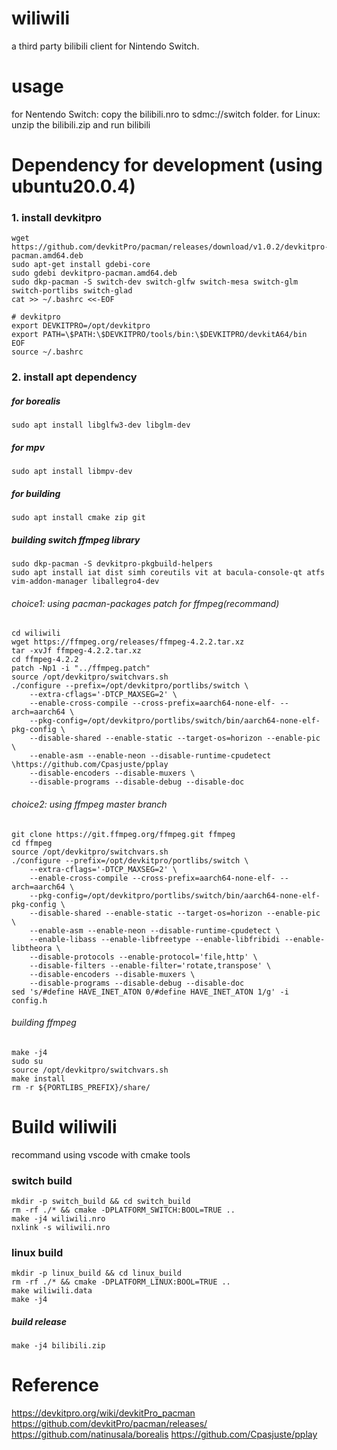 # wiliwili

a third party bilibili client for Nintendo Switch.

# usage

for Nentendo Switch: copy the bilibili.nro to sdmc://switch folder.
for Linux: unzip the bilibili.zip and run bilibili

# Dependency for development (using ubuntu20.0.4)

### 1. install devkitpro

```
wget https://github.com/devkitPro/pacman/releases/download/v1.0.2/devkitpro-pacman.amd64.deb
sudo apt-get install gdebi-core
sudo gdebi devkitpro-pacman.amd64.deb
sudo dkp-pacman -S switch-dev switch-glfw switch-mesa switch-glm switch-portlibs switch-glad
cat >> ~/.bashrc <<-EOF

# devkitpro
export DEVKITPRO=/opt/devkitpro
export PATH=\$PATH:\$DEVKITPRO/tools/bin:\$DEVKITPRO/devkitA64/bin
EOF
source ~/.bashrc
```

### 2. install apt dependency

##### for borealis

```
sudo apt install libglfw3-dev libglm-dev
```

##### for mpv

```
sudo apt install libmpv-dev
```

##### for building

```
sudo apt install cmake zip git
```

##### building switch ffmpeg library

```
sudo dkp-pacman -S devkitpro-pkgbuild-helpers
sudo apt install iat dist simh coreutils vit at bacula-console-qt atfs vim-addon-manager liballegro4-dev
```

###### choice1: using pacman-packages patch for ffmpeg(recommand)

```
cd wiliwili
wget https://ffmpeg.org/releases/ffmpeg-4.2.2.tar.xz
tar -xvJf ffmpeg-4.2.2.tar.xz
cd ffmpeg-4.2.2
patch -Np1 -i "../ffmpeg.patch"
source /opt/devkitpro/switchvars.sh
./configure --prefix=/opt/devkitpro/portlibs/switch \
    --extra-cflags='-DTCP_MAXSEG=2' \
    --enable-cross-compile --cross-prefix=aarch64-none-elf- --arch=aarch64 \
    --pkg-config=/opt/devkitpro/portlibs/switch/bin/aarch64-none-elf-pkg-config \
    --disable-shared --enable-static --target-os=horizon --enable-pic \
    --enable-asm --enable-neon --disable-runtime-cpudetect \https://github.com/Cpasjuste/pplay
    --disable-encoders --disable-muxers \
    --disable-programs --disable-debug --disable-doc
```

###### choice2: using ffmpeg master branch

```
git clone https://git.ffmpeg.org/ffmpeg.git ffmpeg
cd ffmpeg
source /opt/devkitpro/switchvars.sh
./configure --prefix=/opt/devkitpro/portlibs/switch \
    --extra-cflags='-DTCP_MAXSEG=2' \
    --enable-cross-compile --cross-prefix=aarch64-none-elf- --arch=aarch64 \
    --pkg-config=/opt/devkitpro/portlibs/switch/bin/aarch64-none-elf-pkg-config \
    --disable-shared --enable-static --target-os=horizon --enable-pic \
    --enable-asm --enable-neon --disable-runtime-cpudetect \
    --enable-libass --enable-libfreetype --enable-libfribidi --enable-libtheora \
    --disable-protocols --enable-protocol='file,http' \
    --disable-filters --enable-filter='rotate,transpose' \
    --disable-encoders --disable-muxers \
    --disable-programs --disable-debug --disable-doc
sed 's/#define HAVE_INET_ATON 0/#define HAVE_INET_ATON 1/g' -i config.h
```

###### building ffmpeg

```
make -j4
sudo su
source /opt/devkitpro/switchvars.sh
make install
rm -r ${PORTLIBS_PREFIX}/share/
```
# Build wiliwili

recommand using vscode with cmake tools

### switch build

```
mkdir -p switch_build && cd switch_build
rm -rf ./* && cmake -DPLATFORM_SWITCH:BOOL=TRUE ..
make -j4 wiliwili.nro
nxlink -s wiliwili.nro
```

### linux build

```
mkdir -p linux_build && cd linux_build
rm -rf ./* && cmake -DPLATFORM_LINUX:BOOL=TRUE ..
make wiliwili.data
make -j4
```

##### build release

```
make -j4 bilibili.zip
```

# Reference

https://devkitpro.org/wiki/devkitPro_pacman
https://github.com/devkitPro/pacman/releases/
https://github.com/natinusala/borealis
https://github.com/Cpasjuste/pplay

